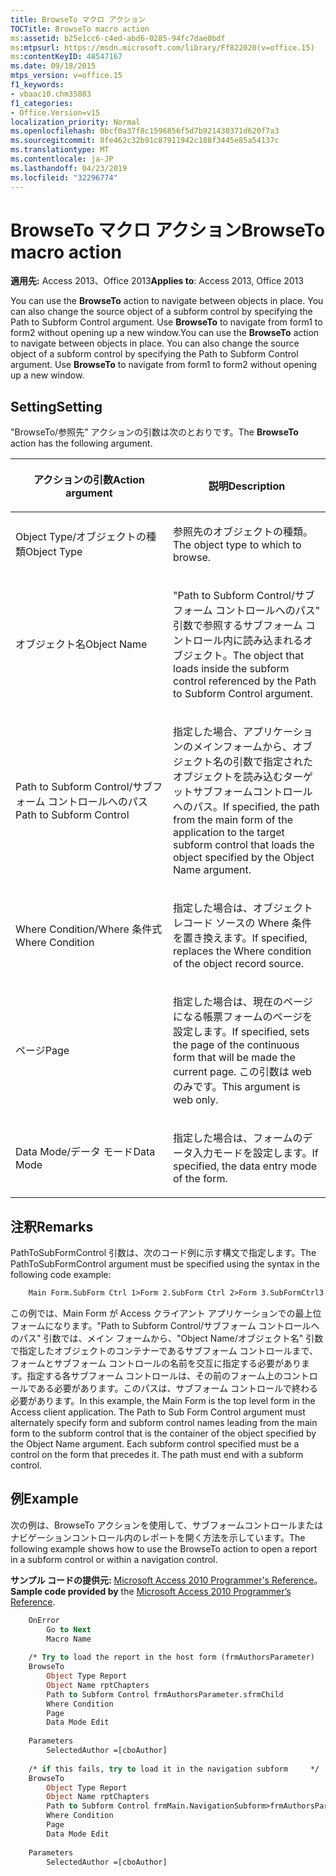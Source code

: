 ```yaml
---
title: BrowseTo マクロ アクション
TOCTitle: BrowseTo macro action
ms:assetid: b25e1cc6-c4ed-abd6-0285-94fc7dae0bdf
ms:mtpsurl: https://msdn.microsoft.com/library/Ff822020(v=office.15)
ms:contentKeyID: 48547167
ms.date: 09/18/2015
mtps_version: v=office.15
f1_keywords:
- vbaac10.chm35083
f1_categories:
- Office.Version=v15
localization_priority: Normal
ms.openlocfilehash: 0bcf0a37f8c1596856f5d7b921430371d620f7a3
ms.sourcegitcommit: 8fe462c32b91c87911942c188f3445e85a54137c
ms.translationtype: MT
ms.contentlocale: ja-JP
ms.lasthandoff: 04/23/2019
ms.locfileid: "32296774"
---
```

# <a name="browseto-macro-action"></a><span data-ttu-id="67858-102">BrowseTo マクロ アクション</span><span class="sxs-lookup"><span data-stu-id="67858-102">BrowseTo macro action</span></span>

<span data-ttu-id="67858-103">**適用先:** Access 2013、Office 2013</span><span class="sxs-lookup"><span data-stu-id="67858-103">**Applies to**: Access 2013, Office 2013</span></span>

<span data-ttu-id="67858-p101">You can use the **BrowseTo** action to navigate between objects in place. You can also change the source object of a subform control by specifying the Path to Subform Control argument. Use **BrowseTo** to navigate from form1 to form2 without opening up a new window.</span><span class="sxs-lookup"><span data-stu-id="67858-p101">You can use the **BrowseTo** action to navigate between objects in place. You can also change the source object of a subform control by specifying the Path to Subform Control argument. Use **BrowseTo** to navigate from form1 to form2 without opening up a new window.</span></span>

## <a name="setting"></a><span data-ttu-id="67858-107">Setting</span><span class="sxs-lookup"><span data-stu-id="67858-107">Setting</span></span>

<span data-ttu-id="67858-108">"BrowseTo/参照先" アクションの引数は次のとおりです。</span><span class="sxs-lookup"><span data-stu-id="67858-108">The **BrowseTo** action has the following argument.</span></span>

<table>
<colgroup>
<col style="width: 50%" />
<col style="width: 50%" />
</colgroup>
<thead>
<tr class="header">
<th><p><span data-ttu-id="67858-109">アクションの引数</span><span class="sxs-lookup"><span data-stu-id="67858-109">Action argument</span></span></p></th>
<th><p><span data-ttu-id="67858-110">説明</span><span class="sxs-lookup"><span data-stu-id="67858-110">Description</span></span></p></th>
</tr>
</thead>
<tbody>
<tr class="odd">
<td><p><span data-ttu-id="67858-111">Object Type/オブジェクトの種類</span><span class="sxs-lookup"><span data-stu-id="67858-111">Object Type</span></span></p></td>
<td><p><span data-ttu-id="67858-112">参照先のオブジェクトの種類。</span><span class="sxs-lookup"><span data-stu-id="67858-112">The object type to which to browse.</span></span></p></td>
</tr>
<tr class="even">
<td><p><span data-ttu-id="67858-113">オブジェクト名</span><span class="sxs-lookup"><span data-stu-id="67858-113">Object Name</span></span></p></td>
<td><p><span data-ttu-id="67858-114">"Path to Subform Control/サブフォーム コントロールへのパス" 引数で参照するサブフォーム コントロール内に読み込まれるオブジェクト。</span><span class="sxs-lookup"><span data-stu-id="67858-114">The object that loads inside the subform control referenced by the Path to Subform Control argument.</span></span></p></td>
</tr>
<tr class="odd">
<td><p><span data-ttu-id="67858-115">Path to Subform Control/サブフォーム コントロールへのパス</span><span class="sxs-lookup"><span data-stu-id="67858-115">Path to Subform Control</span></span></p></td>
<td><p><span data-ttu-id="67858-116">指定した場合、アプリケーションのメインフォームから、オブジェクト名の引数で指定されたオブジェクトを読み込むターゲットサブフォームコントロールへのパス。</span><span class="sxs-lookup"><span data-stu-id="67858-116">If specified, the path from the main form of the application to the target subform control that loads the object specified by the Object Name argument.</span></span></p></td>
</tr>
<tr class="even">
<td><p><span data-ttu-id="67858-117">Where Condition/Where 条件式</span><span class="sxs-lookup"><span data-stu-id="67858-117">Where Condition</span></span></p></td>
<td><p><span data-ttu-id="67858-118">指定した場合は、オブジェクト レコード ソースの Where 条件を置き換えます。</span><span class="sxs-lookup"><span data-stu-id="67858-118">If specified, replaces the Where condition of the object record source.</span></span></p></td>
</tr>
<tr class="odd">
<td><p><span data-ttu-id="67858-119">ページ</span><span class="sxs-lookup"><span data-stu-id="67858-119">Page</span></span></p></td>
<td><p><span data-ttu-id="67858-120">指定した場合は、現在のページになる帳票フォームのページを設定します。</span><span class="sxs-lookup"><span data-stu-id="67858-120">If specified, sets the page of the continuous form that will be made the current page.</span></span> <span data-ttu-id="67858-121">この引数は web のみです。</span><span class="sxs-lookup"><span data-stu-id="67858-121">This argument is web only.</span></span></p></td>
</tr>
<tr class="even">
<td><p><span data-ttu-id="67858-122">Data Mode/データ モード</span><span class="sxs-lookup"><span data-stu-id="67858-122">Data Mode</span></span></p></td>
<td><p><span data-ttu-id="67858-123">指定した場合は、フォームのデータ入力モードを設定します。</span><span class="sxs-lookup"><span data-stu-id="67858-123">If specified, the data entry mode of the form.</span></span></p></td>
</tr>
</tbody>
</table>


## <a name="remarks"></a><span data-ttu-id="67858-124">注釈</span><span class="sxs-lookup"><span data-stu-id="67858-124">Remarks</span></span>

<span data-ttu-id="67858-125">PathToSubFormControl 引数は、次のコード例に示す構文で指定します。</span><span class="sxs-lookup"><span data-stu-id="67858-125">The PathToSubFormControl argument must be specified using the syntax in the following code example:</span></span>

```vb
    Main Form.SubForm Ctrl 1>Form 2.SubForm Ctrl 2>Form 3.SubFormCtrl3
```

<span data-ttu-id="67858-p103">この例では、Main Form が Access クライアント アプリケーションでの最上位フォームになります。"Path to Subform Control/サブフォーム コントロールへのパス" 引数では、メイン フォームから、"Object Name/オブジェクト名" 引数で指定したオブジェクトのコンテナーであるサブフォーム コントロールまで、フォームとサブフォーム コントロールの名前を交互に指定する必要があります。指定する各サブフォーム コントロールは、その前のフォーム上のコントロールである必要があります。このパスは、サブフォーム コントロールで終わる必要があります。</span><span class="sxs-lookup"><span data-stu-id="67858-p103">In this example, the Main Form is the top level form in the Access client application. The Path to Sub Form Control argument must alternately specify form and subform control names leading from the main form to the subform control that is the container of the object specified by the Object Name argument. Each subform control specified must be a control on the form that precedes it. The path must end with a subform control.</span></span>

## <a name="example"></a><span data-ttu-id="67858-130">例</span><span class="sxs-lookup"><span data-stu-id="67858-130">Example</span></span>

<span data-ttu-id="67858-131">次の例は、BrowseTo アクションを使用して、サブフォームコントロールまたはナビゲーションコントロール内のレポートを開く方法を示しています。</span><span class="sxs-lookup"><span data-stu-id="67858-131">The following example shows how to use the BrowseTo action to open a report in a subform control or within a navigation control.</span></span>

<span data-ttu-id="67858-132">**サンプル コードの提供元:** [Microsoft Access 2010 Programmer's Reference](https://www.amazon.com/Microsoft-Access-2010-Programmers-Reference/dp/8126528125)。</span><span class="sxs-lookup"><span data-stu-id="67858-132">**Sample code provided by** the [Microsoft Access 2010 Programmer’s Reference](https://www.amazon.com/Microsoft-Access-2010-Programmers-Reference/dp/8126528125).</span></span>

```vb
    OnError
        Go to Next
        Macro Name
    
    /* Try to load the report in the host form (frmAuthorsParameter)    */
    BrowseTo
        Object Type Report
        Object Name rptChapters
        Path to Subform Control frmAuthorsParameter.sfrmChild
        Where Condition
        Page
        Data Mode Edit
    
    Parameters
        SelectedAuthor =[cboAuthor]
    
    /* if this fails, try to load it in the navigation subform     */
    BrowseTo
        Object Type Report
        Object Name rptChapters
        Path to Subform Control frmMain.NavigationSubform>frmAuthorsParameter.sfrmChild
        Where Condition
        Page
        Data Mode Edit
    
    Parameters
        SelectedAuthor =[cboAuthor]
```



